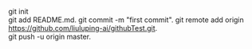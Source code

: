 git init  
git add README.md. 
git commit -m "first commit". 
git remote add origin https://github.com/liuluping-ai/githubTest.git.   
git push -u origin master. 
